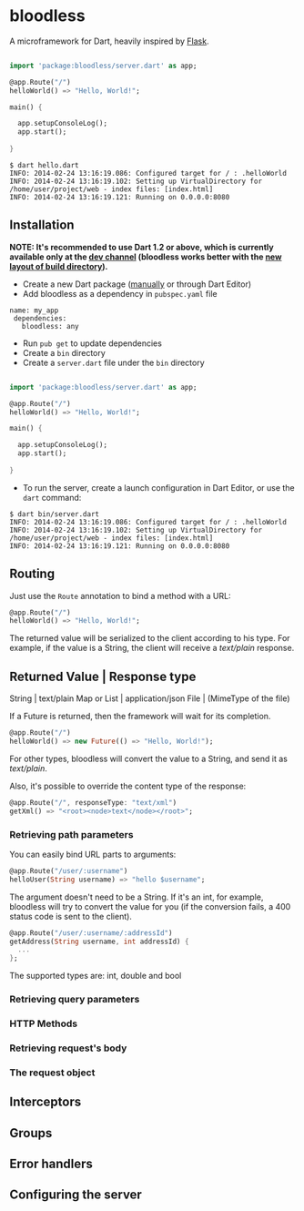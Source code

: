 bloodless
=========

A microframework for Dart, heavily inspired by [Flask](http://flask.pocoo.org/).

```dart

import 'package:bloodless/server.dart' as app;

@app.Route("/")
helloWorld() => "Hello, World!";

main() {

  app.setupConsoleLog();
  app.start();
  
}

```

```
$ dart hello.dart 
INFO: 2014-02-24 13:16:19.086: Configured target for / : .helloWorld
INFO: 2014-02-24 13:16:19.102: Setting up VirtualDirectory for /home/user/project/web - index files: [index.html]
INFO: 2014-02-24 13:16:19.121: Running on 0.0.0.0:8080
```

## Installation

**NOTE: It's recommended to use Dart 1.2 or above, which is currently available only at the [dev channel](http://gsdview.appspot.com/dart-archive/channels/dev/release/latest/) (bloodless works better with the [new layout of build directory](https://groups.google.com/a/dartlang.org/forum/?fromgroups#!topic/announce/JjilMA9pQXE)).**

* Create a new Dart package ([manually](http://pub.dartlang.org/doc/) or through Dart Editor)
* Add bloodless as a dependency in `pubspec.yaml` file

```
name: my_app
 dependencies:
   bloodless: any
```
- Run `pub get` to update dependencies
- Create a `bin` directory
- Create a `server.dart` file under the `bin` directory

```dart

import 'package:bloodless/server.dart' as app;

@app.Route("/")
helloWorld() => "Hello, World!";

main() {

  app.setupConsoleLog();
  app.start();
  
}

```

- To run the server, create a launch configuration in Dart Editor, or use the `dart` command:

```
$ dart bin/server.dart
INFO: 2014-02-24 13:16:19.086: Configured target for / : .helloWorld
INFO: 2014-02-24 13:16:19.102: Setting up VirtualDirectory for /home/user/project/web - index files: [index.html]
INFO: 2014-02-24 13:16:19.121: Running on 0.0.0.0:8080
```

## Routing

Just use the `Route` annotation to bind a method with a URL:

```Dart
@app.Route("/")
helloWorld() => "Hello, World!";
```

The returned value will be serialized to the client according to his type. For example, if the value is a String, the client will receive a *text/plain* response.

Returned Value | Response type
-------------------------------
String         | text/plain
Map or List    | application/json
File           | (MimeType of the file)

If a Future is returned, then the framework will wait for its completion. 

 ```Dart
@app.Route("/")
helloWorld() => new Future(() => "Hello, World!");
```

For other types, bloodless will convert the value to a String, and send it as *text/plain*.

Also, it's possible to override the content type of the response:

```Dart
@app.Route("/", responseType: "text/xml")
getXml() => "<root><node>text</node></root>";
```

### Retrieving path parameters

You can easily bind URL parts to arguments:

```Dart
@app.Route("/user/:username")
helloUser(String username) => "hello $username";
```

The argument doesn't need to be a String. If it's an int, for example, bloodless will try to convert the value for you (if the conversion fails, a 400 status code is sent to the client).

```Dart
@app.Route("/user/:username/:addressId")
getAddress(String username, int addressId) {
  ...
};
```

The supported types are: int, double and bool

### Retrieving query parameters

### HTTP Methods

### Retrieving request's body

### The request object

## Interceptors

## Groups

## Error handlers

## Configuring the server

